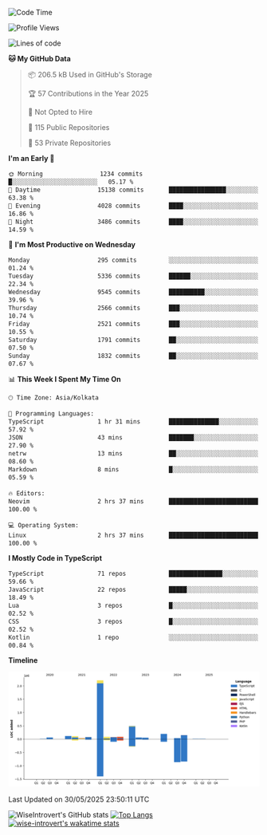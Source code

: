 <!--START_SECTION:waka-->
![Code Time](http://img.shields.io/badge/Code%20Time-2%2C340%20hrs%2043%20mins-blue)

![Profile Views](http://img.shields.io/badge/Profile%20Views-0-blue)

![Lines of code](https://img.shields.io/badge/From%20Hello%20World%20I%27ve%20Written-3.8%20million%20lines%20of%20code-blue)

**🐱 My GitHub Data** 

> 📦 206.5 kB Used in GitHub's Storage 
 > 
> 🏆 57 Contributions in the Year 2025
 > 
> 🚫 Not Opted to Hire
 > 
> 📜 115 Public Repositories 
 > 
> 🔑 53 Private Repositories 
 > 
**I'm an Early 🐤** 

```text
🌞 Morning                1234 commits        █░░░░░░░░░░░░░░░░░░░░░░░░   05.17 % 
🌆 Daytime                15138 commits       ████████████████░░░░░░░░░   63.38 % 
🌃 Evening                4028 commits        ████░░░░░░░░░░░░░░░░░░░░░   16.86 % 
🌙 Night                  3486 commits        ████░░░░░░░░░░░░░░░░░░░░░   14.59 % 
```
📅 **I'm Most Productive on Wednesday** 

```text
Monday                   295 commits         ░░░░░░░░░░░░░░░░░░░░░░░░░   01.24 % 
Tuesday                  5336 commits        ██████░░░░░░░░░░░░░░░░░░░   22.34 % 
Wednesday                9545 commits        ██████████░░░░░░░░░░░░░░░   39.96 % 
Thursday                 2566 commits        ███░░░░░░░░░░░░░░░░░░░░░░   10.74 % 
Friday                   2521 commits        ███░░░░░░░░░░░░░░░░░░░░░░   10.55 % 
Saturday                 1791 commits        ██░░░░░░░░░░░░░░░░░░░░░░░   07.50 % 
Sunday                   1832 commits        ██░░░░░░░░░░░░░░░░░░░░░░░   07.67 % 
```


📊 **This Week I Spent My Time On** 

```text
🕑︎ Time Zone: Asia/Kolkata

💬 Programming Languages: 
TypeScript               1 hr 31 mins        ██████████████░░░░░░░░░░░   57.92 % 
JSON                     43 mins             ███████░░░░░░░░░░░░░░░░░░   27.90 % 
netrw                    13 mins             ██░░░░░░░░░░░░░░░░░░░░░░░   08.60 % 
Markdown                 8 mins              █░░░░░░░░░░░░░░░░░░░░░░░░   05.59 % 

🔥 Editors: 
Neovim                   2 hrs 37 mins       █████████████████████████   100.00 % 

💻 Operating System: 
Linux                    2 hrs 37 mins       █████████████████████████   100.00 % 
```

**I Mostly Code in TypeScript** 

```text
TypeScript               71 repos            ███████████████░░░░░░░░░░   59.66 % 
JavaScript               22 repos            █████░░░░░░░░░░░░░░░░░░░░   18.49 % 
Lua                      3 repos             █░░░░░░░░░░░░░░░░░░░░░░░░   02.52 % 
CSS                      3 repos             █░░░░░░░░░░░░░░░░░░░░░░░░   02.52 % 
Kotlin                   1 repo              ░░░░░░░░░░░░░░░░░░░░░░░░░   00.84 % 
```



**Timeline**

![Lines of Code chart](https://raw.githubusercontent.com/wise-introvert/wise-introvert/master/assets/bar_graph.png)


 Last Updated on 30/05/2025 23:50:11 UTC
<!--END_SECTION:waka-->

![WiseIntrovert's GitHub stats](https://github-readme-stats.vercel.app/api?username=wise-introvert&count_private=true&show_icons=true)
[![Top Langs](https://github-readme-stats.vercel.app/api/top-langs/?username=wise-introvert&langs_count=10)](https://github.com/anuraghazra/github-readme-stats)
[![wise-introvert's wakatime stats](https://github-readme-stats.vercel.app/api/wakatime?username=wiseintrovert)](https://github.com/anuraghazra/github-readme-stats)
